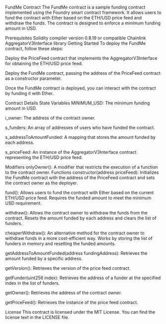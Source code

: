 FundMe Contract
The FundMe contract is a sample funding contract implemented using the Foundry smart contract framework. It allows users to fund the contract with Ether based on the ETH/USD price feed and withdraw the funds. The contract is designed to enforce a minimum funding amount in USD.

Prerequisites
Solidity compiler version 0.8.19 or compatible
Chainlink AggregatorV3Interface library
Getting Started
To deploy the FundMe contract, follow these steps:

Deploy the PriceFeed contract that implements the AggregatorV3Interface for obtaining the ETH/USD price feed.

Deploy the FundMe contract, passing the address of the PriceFeed contract as a constructor parameter.

Once the FundMe contract is deployed, you can interact with the contract by funding it with Ether.

Contract Details
State Variables
MINIMUM_USD: The minimum funding amount in USD.

i_owner: The address of the contract owner.

s_funders: An array of addresses of users who have funded the contract.

s_addressToAmountFunded: A mapping that stores the amount funded by each address.

s_priceFeed: An instance of the AggregatorV3Interface contract representing the ETH/USD price feed.

Modifiers
onlyOwner(): A modifier that restricts the execution of a function to the contract owner.
Functions
constructor(address priceFeed): Initializes the FundMe contract with the address of the PriceFeed contract and sets the contract owner as the deployer.

fund(): Allows users to fund the contract with Ether based on the current ETH/USD price feed. Requires the funded amount to meet the minimum USD requirement.

withdraw(): Allows the contract owner to withdraw the funds from the contract. Resets the amount funded by each address and clears the list of funders.

cheaperWithdraw(): An alternative method for the contract owner to withdraw funds in a more cost-efficient way. Works by storing the list of funders in memory and resetting the funded amounts.

getAddressToAmountFunded(address fundingAddress): Retrieves the amount funded by a specific address.

getVersion(): Retrieves the version of the price feed contract.

getFunder(uint256 index): Retrieves the address of a funder at the specified index in the list of funders.

getOwner(): Retrieves the address of the contract owner.

getPriceFeed(): Retrieves the instance of the price feed contract.

License
This contract is licensed under the MIT License. You can find the license text in the LICENSE file.